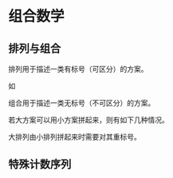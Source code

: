 # 组合数学

## 排列与组合

排列用于描述一类有标号（可区分）的方案。

如

组合用于描述一类无标号（不可区分）的方案。

若大方案可以用小方案拼起来，则有如下几种情况。

大排列由小排列拼起来时需要对其重标号。

## 特殊计数序列

